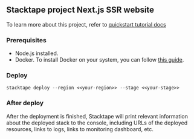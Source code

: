 ## Stacktape project Next.js SSR website

To learn more about this project, refer to [quickstart tutorial docs](https://docs.stacktape.com/getting-started/quickstart-tutorials/nextjs-ssr-website/)

### Prerequisites

- Node.js installed.
- Docker. To install Docker on your system, you can follow [this guide](https://docs.docker.com/get-docker/).

### Deploy

```
stacktape deploy --region <<your-region>> --stage <<your-stage>>
```

### After deploy

After the deployment is finished, Stacktape will print relevant information about the deployed stack to the console,
including URLs of the deployed resources, links to logs, links to monitoring dashboard, etc.
